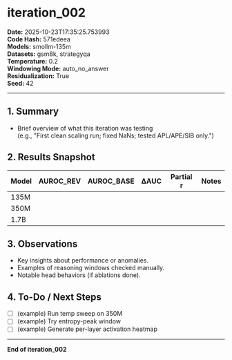 # iteration_002

**Date:** 2025-10-23T17:35:25.753993  
**Code Hash:** 571edeea  
**Models:** smollm-135m  
**Datasets:** gsm8k, strategyqa  
**Temperature:** 0.2  
**Windowing Mode:** auto_no_answer  
**Residualization:** True  
**Seed:** 42  

---

## 1. Summary
- Brief overview of what this iteration was testing  
  (e.g., "First clean scaling run; fixed NaNs; tested APL/APE/SIB only.")

## 2. Results Snapshot
| Model | AUROC_REV | AUROC_BASE | ΔAUC | Partial r | Notes |
|--------|------------|------------|------|------------|--------|
| 135M | | | | | |
| 350M | | | | | |
| 1.7B | | | | | |

## 3. Observations
- Key insights about performance or anomalies.
- Examples of reasoning windows checked manually.
- Notable head behaviors (if ablations done).

## 4. To-Do / Next Steps
- [ ] (example) Run temp sweep on 350M  
- [ ] (example) Try entropy-peak window  
- [ ] (example) Generate per-layer activation heatmap

---

**End of iteration_002**
